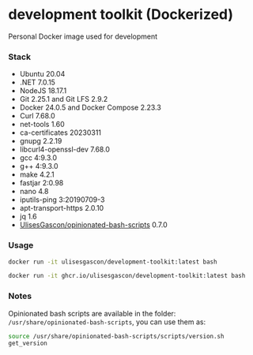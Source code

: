 # development toolkit (Dockerized)

Personal Docker image used for development

### Stack

- Ubuntu 20.04
- .NET 7.0.15
- NodeJS 18.17.1
- Git 2.25.1 and Git LFS 2.9.2
- Docker 24.0.5 and Docker Compose 2.23.3
- Curl 7.68.0
- net-tools 1.60
- ca-certificates 20230311
- gnupg 2.2.19
- libcurl4-openssl-dev 7.68.0
- gcc 4:9.3.0
- g++ 4:9.3.0
- make 4.2.1
- fastjar 2:0.98
- nano 4.8
- iputils-ping 3:20190709-3
- apt-transport-https 2.0.10
- jq 1.6
- [UlisesGascon/opinionated-bash-scripts](https://github.com/UlisesGascon/opinionated-bash-scripts) 0.7.0

### Usage

```bash
docker run -it ulisesgascon/development-toolkit:latest bash
```

```bash
docker run -it ghcr.io/ulisesgascon/development-toolkit:latest bash
```

### Notes

Opinionated bash scripts are available in the folder: `/usr/share/opinionated-bash-scripts`, you can use them as:

```bash
source /usr/share/opinionated-bash-scripts/scripts/version.sh
get_version
```

